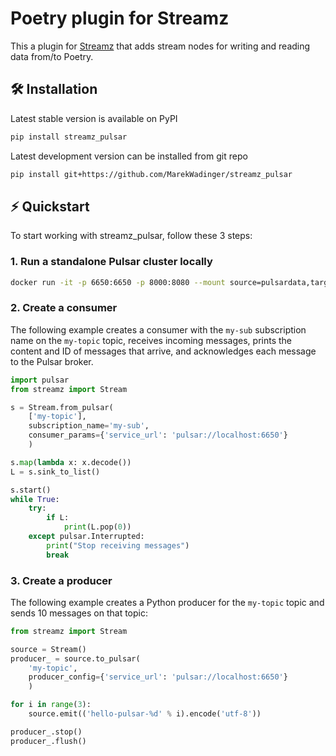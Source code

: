 # Poetry plugin for Streamz

This a plugin for [Streamz](https://github.com/python-streamz/streamz) that adds stream
nodes for writing and reading data from/to Poetry.

## 🛠 Installation

Latest stable version is available on PyPI

```sh
pip install streamz_pulsar
```

Latest development version can be installed from git repo

```sh
pip install git+https://github.com/MarekWadinger/streamz_pulsar
```

## ⚡️ Quickstart

To start working with streamz_pulsar, follow these 3 steps:

### 1. Run a standalone Pulsar cluster locally

```sh
docker run -it -p 6650:6650 -p 8000:8080 --mount source=pulsardata,target=/pulsar/data --mount source=pulsarconf,target=/pulsar/conf apachepulsar/pulsar:latest bin/pulsar standalone
```

### 2. Create a consumer

The following example creates a consumer with the `my-sub` subscription name on the `my-topic` topic, receives incoming messages, prints the content and ID of messages that arrive, and acknowledges each message to the Pulsar broker.

```python
import pulsar
from streamz import Stream

s = Stream.from_pulsar(
    ['my-topic'],
    subscription_name='my-sub',
    consumer_params={'service_url': 'pulsar://localhost:6650'}
    )

s.map(lambda x: x.decode())
L = s.sink_to_list()

s.start()
while True:
    try:
        if L:
            print(L.pop(0))
    except pulsar.Interrupted:
        print("Stop receiving messages")
        break
```

### 3. Create a producer

The following example creates a Python producer for the `my-topic` topic and sends 10 messages on that topic:

```python
from streamz import Stream

source = Stream()
producer_ = source.to_pulsar(
    'my-topic', 
    producer_config={'service_url': 'pulsar://localhost:6650'}
    )

for i in range(3):
    source.emit(('hello-pulsar-%d' % i).encode('utf-8'))

producer_.stop()
producer_.flush()

```

